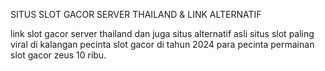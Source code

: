 SITUS SLOT GACOR SERVER THAILAND & LINK ALTERNATIF 

link slot gacor server thailand dan juga situs alternatif asli situs slot paling viral di kalangan pecinta slot gacor di tahun 2024  para pecinta permainan slot gacor zeus 10 ribu.
